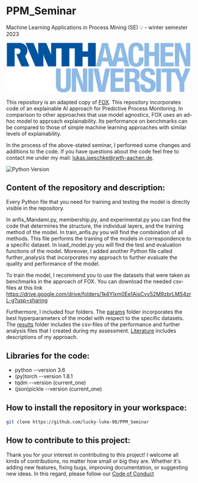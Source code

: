 # PPM_Seminar

Machine Learning Applications in Process Mining (SE) 💡 - winter semester 2023

<img src="images/RWTH_Logo.png" width="500">

This repository is an adapted copy of [FOX](https://github.com/vinspdb/FOX). This repository incorporates code of an explainable AI approach for Predictive Process Monitoring. In comparison to other approaches that use model agnostics, FOX uses an ad-hoc model to approach explainability. Its performance on benchmarks can be compared to those of simple machine learning approaches with similar levels of explainability.

In the process of the above-stated seminar, I performed some changes and additions to the code. If you have questions about the code feel free to contact me under my mail: lukas.jaeschke@rwth-aachen.de.

![Python Version](https://img.shields.io/badge/Python-3.6%2B-brightgreen)

## Content of the repository and description:

Every Python file that you need for training and testing the model is directly visible in the repository.

In anfis_Mandami.py, membership.py, and experimental.py you can find the code that determines the structure, the individual layers, and the training method of the model. In train_anfis.py you will find the combination of all methods. This file performs the training of the models in correspondence to a specific dataset. In load_model.py you will find the test and evaluation functions of the model. Moreover, I added another Python file called further_analysis that incorporates my approach to further evaluate the quality and performance of the model. 

To train the model, I recommend you to use the datasets that were taken as benchmarks in the approach of FOX. You can download the needed csv-files at this link https://drive.google.com/drive/folders/1k4Ylxm0Ee1AisCvy52M9zbrLMS4zrL-g?usp=sharing

Furthermore, I included four folders. The [params](params/) folder incorporates the best hyperparameters of the model with respect to the specific datasets. The [results](results/) folder includes the csv-files of the performance and further analysis files that I created during my assessment. [Literature](Literature/) includes descriptions of my approach.

## Libraries for the code:
<ul>
    <li>python --version 3.6</li>
    <li>(py)torch --version 1.8.1</li>
    <li>tqdm --version (current_one)</li>
    <li>(json)pickle --version (current_one)</li>
</ul>

## How to install the repository in your workspace:
```bash
git clone https://github.com/lucky-luke-98/PPM_Seminar
```

## How to contribute to this project:
Thank you for your interest in contributing to this project! I welcome all kinds of contributions, no matter how small or big they are. Whether it's adding new features, fixing bugs, improving documentation, or suggesting new ideas.
In this regard, please follow our [Code of Conduct](Literature/CONTRIBUTION.md)
